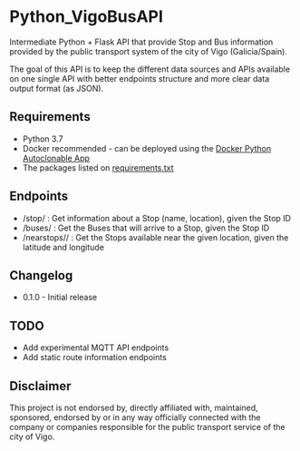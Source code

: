 # Python_VigoBusAPI

Intermediate Python + Flask API that provide Stop and Bus information provided by the public transport system of the city of Vigo (Galicia/Spain).

The goal of this API is to keep the different data sources and APIs available on one single API with better endpoints structure and more clear data output format (as JSON).

## Requirements

- Python 3.7
- Docker recommended - can be deployed using the [Docker Python Autoclonable App](https://github.com/David-Lor/Docker-Python-Autoclonable-App)
- The packages listed on [requirements.txt](requirements.txt)

## Endpoints

- /stop/<stopid> : Get information about a Stop (name, location), given the Stop ID
- /buses/<stopid> : Get the Buses that will arrive to a Stop, given the Stop ID
- /nearstops/<lat>/<lon> : Get the Stops available near the given location, given the latitude and longitude

## Changelog

- 0.1.0 - Initial release

## TODO

- Add experimental MQTT API endpoints
- Add static route information endpoints

## Disclaimer

This project is not endorsed by, directly affiliated with, maintained, sponsored, endorsed by or in any way officially connected with the company or companies responsible for the public transport service of the city of Vigo.
